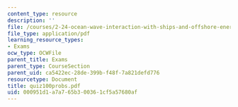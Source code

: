 ```yaml
---
content_type: resource
description: ''
file: /courses/2-24-ocean-wave-interaction-with-ships-and-offshore-energy-systems-13-022-spring-2002/000951d1a7a765b300361cf5a57680af_quiz100probs.pdf
file_type: application/pdf
learning_resource_types:
- Exams
ocw_type: OCWFile
parent_title: Exams
parent_type: CourseSection
parent_uid: ca5422ec-28de-399b-f48f-7a821defd776
resourcetype: Document
title: quiz100probs.pdf
uid: 000951d1-a7a7-65b3-0036-1cf5a57680af
---
```

